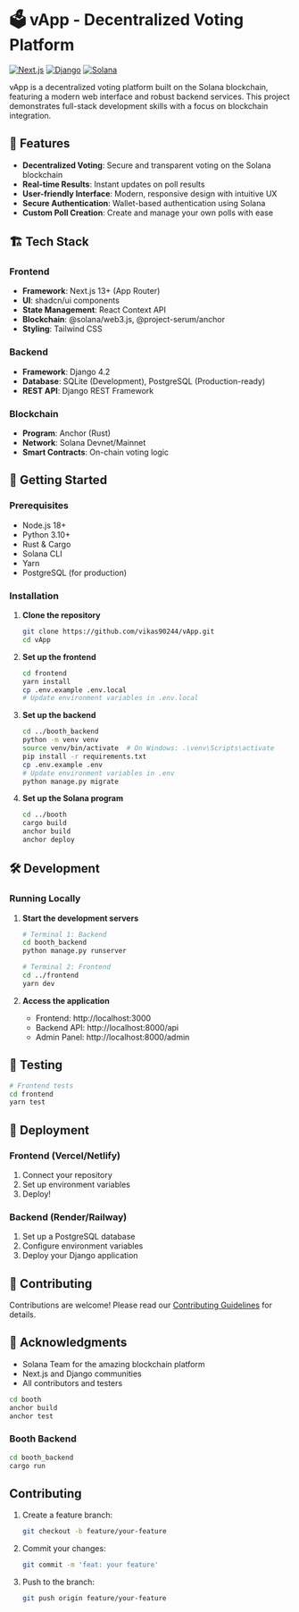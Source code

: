 # 🗳️ vApp - Decentralized Voting Platform


[![Next.js](https://img.shields.io/badge/Next.js-13.4+-000000?logo=next.js)](https://nextjs.org/)
[![Django](https://img.shields.io/badge/Django-4.2-092E20?logo=django)](https://www.djangoproject.com/)
[![Solana](https://img.shields.io/badge/Solana-14F195?logo=solana&logoColor=white)](https://solana.com/)

vApp is a decentralized voting platform built on the Solana blockchain, featuring a modern web interface and robust backend services. This project demonstrates full-stack development skills with a focus on blockchain integration.

## 🌟 Features

- **Decentralized Voting**: Secure and transparent voting on the Solana blockchain
- **Real-time Results**: Instant updates on poll results
- **User-friendly Interface**: Modern, responsive design with intuitive UX
- **Secure Authentication**: Wallet-based authentication using Solana
- **Custom Poll Creation**: Create and manage your own polls with ease

## 🏗️ Tech Stack

### Frontend
- **Framework**: Next.js 13+ (App Router)
- **UI**: shadcn/ui components
- **State Management**: React Context API
- **Blockchain**: @solana/web3.js, @project-serum/anchor
- **Styling**: Tailwind CSS

### Backend
- **Framework**: Django 4.2
- **Database**: SQLite (Development), PostgreSQL (Production-ready)
- **REST API**: Django REST Framework

### Blockchain
- **Program**: Anchor (Rust)
- **Network**: Solana Devnet/Mainnet
- **Smart Contracts**: On-chain voting logic

## 🚀 Getting Started

### Prerequisites

- Node.js 18+
- Python 3.10+
- Rust & Cargo
- Solana CLI
- Yarn
- PostgreSQL (for production)

### Installation

1. **Clone the repository**
   ```bash
   git clone https://github.com/vikas90244/vApp.git
   cd vApp
   ```

2. **Set up the frontend**
   ```bash
   cd frontend
   yarn install
   cp .env.example .env.local
   # Update environment variables in .env.local
   ```

3. **Set up the backend**
   ```bash
   cd ../booth_backend
   python -m venv venv
   source venv/bin/activate  # On Windows: .\venv\Scripts\activate
   pip install -r requirements.txt
   cp .env.example .env
   # Update environment variables in .env
   python manage.py migrate
   ```

4. **Set up the Solana program**
   ```bash
   cd ../booth
   cargo build
   anchor build
   anchor deploy
   ```

## 🛠️ Development

### Running Locally

1. **Start the development servers**
   ```bash
   # Terminal 1: Backend
   cd booth_backend
   python manage.py runserver

   # Terminal 2: Frontend
   cd ../frontend
   yarn dev
   ```

2. **Access the application**
   - Frontend: http://localhost:3000
   - Backend API: http://localhost:8000/api
   - Admin Panel: http://localhost:8000/admin




## 🧪 Testing

```bash
# Frontend tests
cd frontend
yarn test
```

## 🚀 Deployment

### Frontend (Vercel/Netlify)
1. Connect your repository
2. Set up environment variables
3. Deploy!

### Backend (Render/Railway)
1. Set up a PostgreSQL database
2. Configure environment variables
3. Deploy your Django application


## 🤝 Contributing

Contributions are welcome! Please read our [Contributing Guidelines](CONTRIBUTING.md) for details.

## 🙏 Acknowledgments

- Solana Team for the amazing blockchain platform
- Next.js and Django communities
- All contributors and testers
```bash
cd booth
anchor build
anchor test
```

### Booth Backend
```bash
cd booth_backend
cargo run
```

## Contributing

1. Create a feature branch:
   ```bash
   git checkout -b feature/your-feature
   ```

2. Commit your changes:
   ```bash
   git commit -m 'feat: your feature'
   ```

3. Push to the branch:
   ```bash
   git push origin feature/your-feature
   ```
